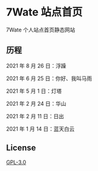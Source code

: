 # 7Wate 站点首页

7Wate 个人站点首页静态网站


## 历程

2021 年 8 月 26 日：浮躁

2021 年 6 月 25 日：你好、我叫马雨

2021 年 5 月 1 日：灯塔

2021 年 2 月 24 日：华山

2021 年 2 月 11 日：日出

2021 年 1 月 14 日：蓝天白云



## License

[GPL-3.0](https://www.gnu.org/licenses/gpl-3.0.html)